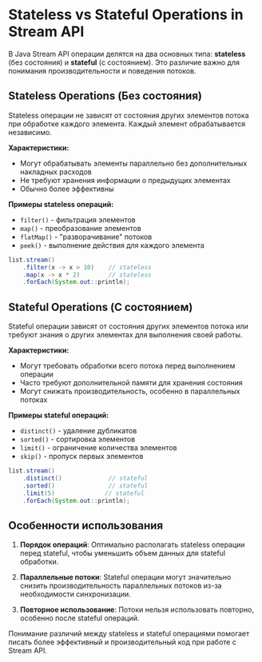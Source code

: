 # Stateless vs Stateful Operations in Stream API

В Java Stream API операции делятся на два основных типа: **stateless** (без состояния) и **stateful** (с состоянием). Это различие важно для понимания производительности и поведения потоков.

## Stateless Operations (Без состояния)

Stateless операции не зависят от состояния других элементов потока при обработке каждого элемента. Каждый элемент обрабатывается независимо.

**Характеристики:**
- Могут обрабатывать элементы параллельно без дополнительных накладных расходов
- Не требуют хранения информации о предыдущих элементах
- Обычно более эффективны

**Примеры stateless операций:**
- `filter()` - фильтрация элементов
- `map()` - преобразование элементов
- `flatMap()` - "разворачивание" потоков
- `peek()` - выполнение действия для каждого элемента

```java
list.stream()
    .filter(x -> x > 10)    // stateless
    .map(x -> x * 2)        // stateless
    .forEach(System.out::println);
```

## Stateful Operations (С состоянием)

Stateful операции зависят от состояния других элементов потока или требуют знания о других элементах для выполнения своей работы.

**Характеристики:**
- Могут требовать обработки всего потока перед выполнением операции
- Часто требуют дополнительной памяти для хранения состояния
- Могут снижать производительность, особенно в параллельных потоках

**Примеры stateful операций:**
- `distinct()` - удаление дубликатов
- `sorted()` - сортировка элементов
- `limit()` - ограничение количества элементов
- `skip()` - пропуск первых элементов

```java
list.stream()
    .distinct()             // stateful
    .sorted()               // stateful
    .limit(5)              // stateful
    .forEach(System.out::println);
```

## Особенности использования

1. **Порядок операций**: Оптимально располагать stateless операции перед stateful, чтобы уменьшить объем данных для stateful обработки.

2. **Параллельные потоки**: Stateful операции могут значительно снизить производительность параллельных потоков из-за необходимости синхронизации.

3. **Повторное использование**: Потоки нельзя использовать повторно, особенно после stateful операций.

Понимание различий между stateless и stateful операциями помогает писать более эффективный и производительный код при работе с Stream API.